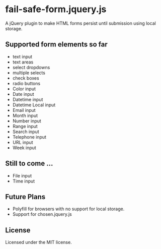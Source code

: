 fail-safe-form.jquery.js
========================

A jQuery plugin to make HTML forms persist until submission using local storage.

Supported form elements so far
------------------------------

 - text input
 - text areas
 - select dropdowns
 - multiple selects
 - check boxes
 - radio buttons
 - Color input
 - Date input
 - Datetime input
 - Datetime Local input
 - Email input
 - Month input
 - Number input
 - Range input
 - Search input
 - Telephone input
 - URL input
 - Week input

Still to come ...
-----------------

 - File input
 - Time input

Future Plans
------------

 - Polyfill for browsers with no support for local storage.
 - Support for chosen.jquery.js

License
-------

Licensed under the MIT license.
